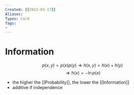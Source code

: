 ```yaml
---
Created: [[2023-03-17]]
Aliases: 
Types: Card
Tags: 
- 
---
```

# Information
$$p(x, y)=p(x)p(y)\Rightarrow h(x, y)=h(x)+h(y)$$
$$\Rightarrow h(x)=-\ln p(x)$$
- the higher the [[Probability]], the lower the [[Information]]
- additive if independence